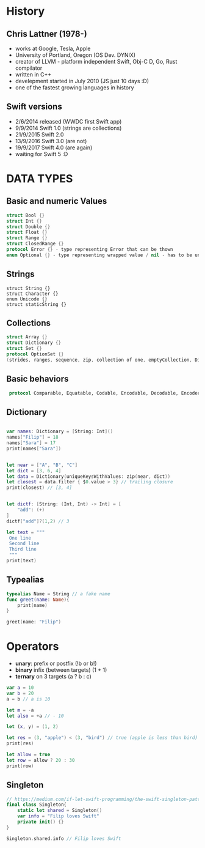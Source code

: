 # History
## Chris Lattner (1978-)
*  works at Google, Tesla, Apple
* University of Portland, Oregon (OS Dev. DYNIX)
* creator of LLVM - platform independent Swift, Obj-C D, Go, Rust compilator
* written in C++
* develepment started in July 2010 (JS just 10 days :D)
* one of the fastest growing languages in history

## Swift versions
* 2/6/2014 released (WWDC first Swift app)
* 9/9/2014 Swift 1.0 (strings are collections)
* 21/9/2015 Swift 2.0
* 13/9/2016 Swift 3.0 (are not)
* 19/9/2017 Swift 4.0 (are again)
* waiting for Swift 5 :D

# DATA TYPES

## Basic and numeric Values
```swift
struct Bool {}
struct Int {}
struct Double {}
struct Float {}
struct Range {}
struct ClosedRange {}
protocol Error {} - type representing Error that can be thown
enum Optional {} - type representing wrapped value / nil - has to be unwrapped
```

## Strings
```
struct String {}
struct Character {}
enum Unicode {}
struct staticString {}
```

## Collections
```swift
struct Array {}
struct Dictionary {}
struct Set {}
protocol OptionSet {}
(strides, ranges, sequence, zip, collection of one, emptyCollection, DictionaryLiteral
```



## Basic behaviors
```swift
 protocol Comparable, Equatable, Codable, Encodable, Decodable, Encoder, Decoder, Expressable by Array literal
```




## Dictionary
```swift

var names: Dictionary = [String: Int]()
names["Filip"] = 18
names["Sara"] = 17
print(names["Sara"])


let near = ["A", "B", "C"]
let dict = [3, 6, 4]
let data = Dictionary(uniqueKeysWithValues: zip(near, dict))
let closest = data.filter { $0.value > 3} // trailing closure
print(closest) // [3, 4]


let dictf: [String: (Int, Int) -> Int] = [
    "add": (+)
]
dictf["add"]?(1,2) // 3


```


```swift
let text = """
 One line
 Second line
 Third line
 """
print(text)
```


## Typealias
```swift
typealias Name = String // a fake name
func greet(name: Name){
    print(name)
}

greet(name: "Filip")
```





# Operators
* **unary**: prefix or postfix (!b or b!)
* **binary** infix (between targets) (1 + 1)
* **ternary** on 3 targets (a ? b : c)

```swift
var a = 10
var b = 20
a = b // a is 10

let m = -a
let also = +a // - 10

let (x, y) = (1, 2)

let res = (3, "apple") < (3, "bird") // true (apple is less than bird)
print(res)

let allow = true
let row = allow ? 20 : 30
print(row)
```

## Singleton
```swift
// https://medium.com/if-let-swift-programming/the-swift-singleton-pattern-442124479b19
final class Singleton{
    static let shared = Singleton()
    var info = "Filip loves Swift"
    private init() {}
}

Singleton.shared.info // Filip loves Swift
```
